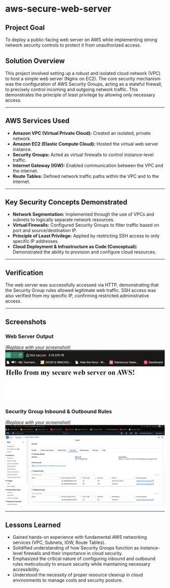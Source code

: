 # aws-secure-web-server
## Project Goal
To deploy a public-facing web server on AWS while implementing strong network security controls to protect it from unauthorized access.

## Solution Overview
This project involved setting up a robust and isolated cloud network (VPC) to host a simple web server (Nginx on EC2). The core security mechanism was the configuration of AWS Security Groups, acting as a stateful firewall, to precisely control incoming and outgoing network traffic. This demonstrates the principle of least privilege by allowing only necessary access.

---

## AWS Services Used
* **Amazon VPC (Virtual Private Cloud):** Created an isolated, private network.
* **Amazon EC2 (Elastic Compute Cloud):** Hosted the virtual web server instance.
* **Security Groups:** Acted as virtual firewalls to control instance-level traffic.
* **Internet Gateway (IGW):** Enabled communication between the VPC and the internet.
* **Route Tables:** Defined network traffic paths within the VPC and to the internet.

---

## Key Security Concepts Demonstrated
* **Network Segmentation:** Implemented through the use of VPCs and subnets to logically separate network resources.
* **Virtual Firewalls:** Configured Security Groups to filter traffic based on port and source/destination IP.
* **Principle of Least Privilege:** Applied by restricting SSH access to only specific IP addresses.
* **Cloud Deployment & Infrastructure as Code (Conceptual):** Demonstrated the ability to provision and configure cloud resources.

---

## Verification
The web server was successfully accessed via HTTP, demonstrating that the Security Group rules allowed legitimate web traffic. SSH access was also verified from my specific IP, confirming restricted administrative access.

---

## Screenshots

### Web Server Output
*(Replace with your screenshot)*
![Web Server Output](https://github.com/YosifYolen/aws-secure-web-server/blob/main/Hello%20from%20my%20secure%20web%20server%20on%20AWS!.JPG?raw=true)

### Security Group Inbound & Outbound Rules
*(Replace with your screenshot)*
![Security Group Inbound & Outbound Rules](https://github.com/YosifYolen/aws-secure-web-server/blob/main/Inbound%20&%20Outbound%20Rules.JPG?raw=true)

---

## Lessons Learned
* Gained hands-on experience with fundamental AWS networking services (VPC, Subnets, IGW, Route Tables).
* Solidified understanding of how Security Groups function as instance-level firewalls and their importance in cloud security.
* Emphasized the critical nature of configuring inbound and outbound rules meticulously to ensure security while maintaining necessary accessibility.
* Understood the necessity of proper resource cleanup in cloud environments to manage costs and security posture.
